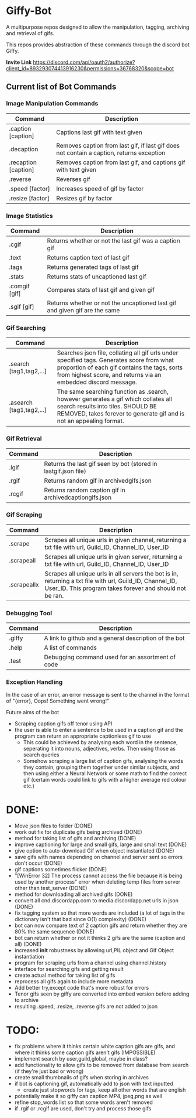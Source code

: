 # Giffy-Bot
A multipurpose repos designed to allow the manipulation, tagging, archiving and retrieval of gifs.

This repos provides abstraction of these commands through the discord bot Giffy.

**Invite Link**
https://discord.com/api/oauth2/authorize?client_id=893293074413916230&permissions=36768320&scope=bot

## Current list of Bot Commands
### Image Manipulation Commands
| Command  | Description |
| ------------- | ------------- |
| .caption [caption] | Captions last gif with text given  |
| .decaption | Removes caption from last gif, if last gif does not contain a caption, returns exception |
| .recaption [caption] | Removes caption from last gif, and captions gif with text given  |
| .reverse  | Reverses gif  |
| .speed [factor] | Increases speed of gif by factor  |
| .resize [factor] | Resizes gif by factor |

### Image Statistics
| Command  | Description |
| ------------- | ------------- |
| .cgif  | Returns whether or not the last gif was a caption gif  |
| .text  | Returns caption text of last gif  |
| .tags  | Returns generated tags of last gif  |
| .stats  | Returns stats of uncaptioned last gif  |
| .comgif [gif]  | Compares stats of last gif and given gif  |
| .sgif [gif]  | Returns whether or not the uncaptioned last gif and given gif are the same  |

### Gif Searching
| Command  | Description |
| ------------- | ------------- |
| .search [tag1,tag2,...]  | Searches json file, collating all gif urls under specified tags. Generates score from what proportion of each gif contains the tags, sorts from highest score, and returns via an embedded discord message.  |
| .asearch [tag1,tag2,...]  | The same searching function as .search, however generates a gif which collates all search results into tiles. SHOULD BE REMOVED, takes forever to generate gif and is not an appealing format.  |

### Gif Retrieval
| Command  | Description |
| ------------- | ------------- |
| .lgif  | Returns the last gif seen by bot (stored in lastgif.json file)  |
| .rgif  | Returns random gif in archivedgifs.json  |
| .rcgif  | Returns random caption gif in archivedcaptiongifs.json  |

### Gif Scraping
| Command  | Description |
| ------------- | ------------- |
| .scrape  | Scrapes all unique urls in given channel, returning a txt file with url, Guild_ID, Channel_ID, User_ID  |
| .scrapeall  | Scrapes all unique urls in given server, returning a txt file with url, Guild_ID, Channel_ID, User_ID  |
| .scrapeallx  | Scrapes all unique urls in all servers the bot is in, returning a txt file with url, Guild_ID, Channel_ID, User_ID. This program takes forever and should not be ran.  |

### Debugging Tool
| Command  | Description |
| ------------- | ------------- |
| .giffy  | A link to github and a general description of the bot  |
| .help  | A list of commands  |
| .test  | Debugging command used for an assortment of code  |

### Exception Handling
In the case of an error, an error message is sent to the channel in the format of 
"{error}, Oops! Something went wrong!" 

Future aims of the bot
- Scraping caption gifs off tenor using API
- the user is able to enter a sentence to be used in a caption gif and the program can return an appropriate captionless gif to use
    - This could be achieved by analysing each word in the sentence, seperating it into nouns, adjectives, verbs. Then using those as search queries
    - Somehow scraping a large list of caption gifs, analysing the words they contain, grouping them together under similar subjects, and then using either a Neural Network or some math to find the correct gif (certain words could link to gifs with a higher average red colour etc.) 

# DONE:
- Move json files to folder (DONE)
- work out fix for duplicate gifs being archived (DONE)
- method for taking list of gifs and archiving (DONE)
- improve captioning for large and small gifs, large and small text (DONE)
- give option to auto-download Gif when object instantiated (DONE)
- save gifs with names depending on channel and server sent so errors don't occur (DONE)
- gif captions sometimes flicker (DONE)
- "[WinError 32] The process cannot access the file because it is being used by another process" error when deleting temp files from server other than test_server (DONE)
- method for downloading all archived gifs (DONE)
- convert all cnd.discordapp.com to media.discordapp.net urls in json (DONE)
- fix tagging system so that more words are included (a lot of tags in the dictionary isn't that bad since O(1) complexity) (DONE)
- bot can now compare text of 2 caption gifs and return whether they are 80% the same sequence (DONE)
- bot can return whether or not it thinks 2 gifs are the same (caption and all) (DONE)
- increased __init__ robustness by allowing url,PIL object and Gif Object instantiation
- program for scraping urls from a channel using channel.history
- interface for searching gifs and getting result
- create actual method for taking list of gifs
- reprocess all gifs again to include more metadata
- Add better try,except code that's more robust for errors
- Tenor gifs seen by giffy are converted into embed version before adding to archive
- resulting .speed, .resize, .reverse gifs are not added to json

# TODO:
- fix problems where it thinks certain white caption gifs are gifs, and where it thinks some caption gifs aren't gifs (IMPOSSIBLE)
- implement search by user,guild,global, maybe in class?
- add functionality to allow gifs to be removed from database from search (if they're just bad or wrong)
- create small thumbnails of gifs when storing in archives
- if bot is captioning gif, automatically add to json with text inputted
    - create just stopwords for tags, keep all other words that are english
- potentially make it so giffy can caption MP4, jpeg,png as well
- refine stop_words list so that some words aren't removed
- if .rgif or .rcgif are used, don't try and process those gifs